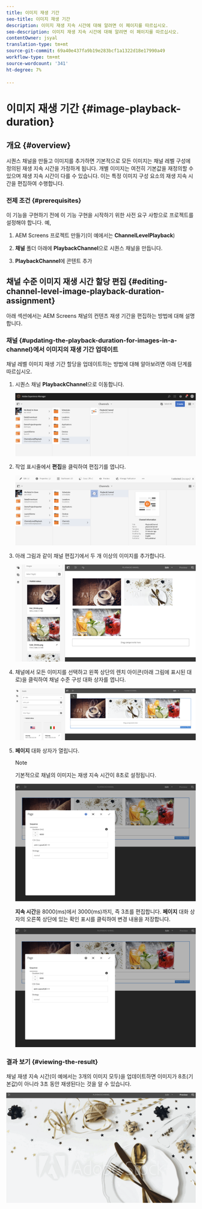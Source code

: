 ```yaml
---
title: 이미지 재생 기간
seo-title: 이미지 재생 기간
description: 이미지 재생 지속 시간에 대해 알려면 이 페이지를 따르십시오.
seo-description: 이미지 재생 지속 시간에 대해 알려면 이 페이지를 따르십시오.
contentOwner: jsyal
translation-type: tm+mt
source-git-commit: 69a40e437fa9b19e283bcf1a1322d18e17990a49
workflow-type: tm+mt
source-wordcount: '341'
ht-degree: 7%

---
```



# 이미지 재생 기간 {#image-playback-duration}

## 개요 {#overview}

시퀀스 채널을 만들고 이미지를 추가하면 기본적으로 모든 이미지는 채널 레벨 구성에 정의된 재생 지속 시간을 가정하게 됩니다. 개별 이미지는 여전히 기본값을 재정의할 수 있으며 재생 지속 시간이 다를 수 있습니다. 이는 특정 이미지 구성 요소의 재생 지속 시간을 편집하여 수행합니다.

### 전제 조건 {#prerequisites}

이 기능을 구현하기 전에 이 기능 구현을 시작하기 위한 사전 요구 사항으로 프로젝트를 설정해야 합니다. 예,

1. AEM Screens 프로젝트 만들기(이 예에서는 **ChannelLevelPlayback**)

1. **채널** 폴더 아래에 **PlaybackChannel**&#x200B;으로 시퀀스 채널을 만듭니다.

1. **PlaybackChannel**&#x200B;에 콘텐트 추가

## 채널 수준 이미지 재생 시간 할당 편집 {#editing-channel-level-image-playback-duration-assignment}

아래 섹션에서는 AEM Screens 채널의 컨텐츠 재생 기간을 편집하는 방법에 대해 설명합니다.

### 채널 {#updating-the-playback-duration-for-images-in-a-channel}에서 이미지의 재생 기간 업데이트

채널 레벨 이미지 재생 기간 할당을 업데이트하는 방법에 대해 알아보려면 아래 단계를 따르십시오.

1. 시퀀스 채널 **PlaybackChannel**&#x200B;으로 이동합니다.

   ![screen_shot_2019-06-24at62818pm](assets/screen_shot_2019-06-24at62818pm.png)

1. 작업 표시줄에서 **편집**&#x200B;을 클릭하여 편집기를 엽니다.

   ![screen_shot_2019-06-24at70141pm](assets/screen_shot_2019-06-24at70141pm.png)

1. 아래 그림과 같이 채널 편집기에서 두 개 이상의 이미지를 추가합니다.

   ![screen_shot_2019-06-24at90534pm](assets/screen_shot_2019-06-24at90534pm.png)

1. 채널에서 모든 이미지를 선택하고 왼쪽 상단의 렌치 아이콘(아래 그림에 표시된 대로)을 클릭하여 채널 수준 구성 대화 상자를 엽니다.

   ![screen_shot_2019-06-25at95945am](assets/screen_shot_2019-06-25at95945am.png)

1. **페이지** 대화 상자가 열립니다.

   >[!NOTE]
   >
   >기본적으로 채널의 이미지는 재생 지속 시간이 8초로 설정됩니다.

   ![screen_shot_2019-06-25at100343am](assets/screen_shot_2019-06-25at100343am.png)

   **지속 시간**&#x200B;을 8000(ms)에서 3000(ms)까지, 즉 3초를 편집합니다. **페이지** 대화 상자의 오른쪽 상단에 있는 확인 표시를 클릭하여 변경 내용을 저장합니다.

   ![screen_shot_2019-06-25at101527am](assets/screen_shot_2019-06-25at101527am.png)

### 결과 보기 {#viewing-the-result}

채널 재생 지속 시간(이 예에서는 3개의 이미지 모두)을 업데이트하면 이미지가 8초(기본값)이 아니라 3초 동안 재생된다는 것을 알 수 있습니다.

![channel_preview](assets/channel_preview.gif)

